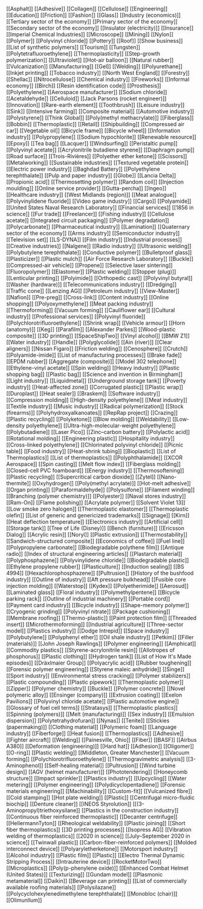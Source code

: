 [[Asphalt]]
[[Adhesive]]
[[Collagen]]
[[Cellulose]]
[[Engineering]]
[[Education]]
[[Friction]]
[[Fashion]]
[[Glass]]
[[Industry (economics)]]
[[Tertiary sector of the economy]]
[[Primary sector of the economy]]
[[Secondary sector of the economy]]
[[Insulator (electricity)]]
[[Insurance]]
[[Imperial Chemical Industries]]
[[Microscope]]
[[Mining]]
[[Nylon]]
[[Polymer]]
[[Polyvinyl chloride]]
[[Pottery]]
[[Roof]]
[[Show business]]
[[List of synthetic polymers]]
[[Tourism]]
[[Tungsten]]
[[Polytetrafluoroethylene]]
[[Thermoplasticity]]
[[Step-growth polymerization]]
[[Ultraviolet]]
[[Hot-air balloon]]
[[Natural rubber]]
[[Vulcanization]]
[[Manufacturing]]
[[Gel]]
[[Welding]]
[[Polyurethane]]
[[Inkjet printing]]
[[Tobacco industry]]
[[North West England]]
[[Forestry]]
[[Shellac]]
[[Nitrocellulose]]
[[Chemical industry]]
[[Fireworks]]
[[Informal economy]]
[[Birch]]
[[Resin identification code]]
[[Prosthesis]]
[[Polyethylene]]
[[Aerospace manufacturer]]
[[Sodium chloride]]
[[Acetaldehyde]]
[[Celluloid]]
[[Jack Parsons (rocket engineer)]]
[[Innovation]]
[[Rare-earth element]]
[[Toothbrush]]
[[Leisure industry]]
[[Sink]]
[[Intensive farming]]
[[Composite material]]
[[Automotive industry]]
[[Polystyrene]]
[[Think Global]]
[[Poly(methyl methacrylate)]]
[[Fiberglass]]
[[Bobbin]]
[[Thermoplastic]]
[[Retail]]
[[Shipbuilding]]
[[Compressed air car]]
[[Vegetable oil]]
[[Bicycle frame]]
[[Bicycle wheel]]
[[Information industry]]
[[Polypropylene]]
[[Sodium hypochlorite]]
[[Renewable resource]]
[[Epoxy]]
[[Tea bag]]
[[Lacquer]]
[[Windsurfing]]
[[Peristaltic pump]]
[[Polyvinyl acetate]]
[[Acrylonitrile butadiene styrene]]
[[Diaphragm pump]]
[[Road surface]]
[[Trois-Rivières]]
[[Polyether ether ketone]]
[[Scissors]]
[[Metalworking]]
[[Sustainable industries]]
[[Textured vegetable protein]]
[[Electric power industry]]
[[Baghdad Battery]]
[[Polyethylene terephthalate]]
[[Pulp and paper industry]]
[[Globe]]
[[Lancia Delta]]
[[Propionic acid]]
[[Thermosetting polymer]]
[[Random coil]]
[[Injection moulding]]
[[Online service provider]]
[[Gutta-percha]]
[[Ingeo]]
[[Healthcare industry]]
[[West Midlands (region)]]
[[Meat analogue]]
[[Polyvinylidene fluoride]]
[[Video game industry]]
[[Cargo]]
[[Polyamide]]
[[United States Naval Research Laboratory]]
[[Financial services]]
[[1856 in science]]
[[Fur trade]]
[[Freelancer]]
[[Fishing industry]]
[[Cellulose acetate]]
[[Integrated circuit packaging]]
[[Polymer degradation]]
[[Polycarbonate]]
[[Pharmaceutical industry]]
[[Lamination]]
[[Quaternary sector of the economy]]
[[Arms industry]]
[[Semiconductor industry]]
[[Television set]]
[[LS-DYNA]]
[[Film industry]]
[[Industrial processes]]
[[Creative industries]]
[[Nalgene]]
[[Radio industry]]
[[Ultrasonic welding]]
[[Polybutylene terephthalate]]
[[Conductive polymer]]
[[Bulletproof glass]]
[[Plasticizer]]
[[Plastic mulch]]
[[Air Force Research Laboratory]]
[[Buckle]]
[[Compressed-air vehicle]]
[[Propene]]
[[Selective laser sintering]]
[[Fluoropolymer]]
[[Elastomer]]
[[Plastic welding]]
[[Stopper (plug)]]
[[Lenticular printing]]
[[Polyimide]]
[[Orthopedic cast]]
[[Polyvinyl butyral]]
[[Washer (hardware)]]
[[Telecommunications industry]]
[[Dredging]]
[[Traffic cone]]
[[Lenzing AG]]
[[Petroleum industry]]
[[View-Master]]
[[Nafion]]
[[Pre-preg]]
[[Cross-link]]
[[Content industry]]
[[Online shopping]]
[[Polyoxymethylene]]
[[Meat packing industry]]
[[Thermoforming]]
[[Vacuum forming]]
[[Cauliflower ear]]
[[Cultural industry]]
[[Professional services]]
[[Polyvinyl fluoride]]
[[Polychlorotrifluoroethylene]]
[[Shrink wrap]]
[[Vehicle armour]]
[[Horn (anatomy)]]
[[Keg]]
[[Parafilm]]
[[Alexander Parkes]]
[[Wood-plastic composite]]
[[3D printing]]
[[SpaceShipTwo]]
[[Vinyl alcohol]]
[[BMW Z1]]
[[Water industry]]
[[Handle]]
[[Polyglycolide]]
[[Ain (river)]]
[[Clear aligners]]
[[Nissan Figaro]]
[[Friction welding]]
[[Cenosphere]]
[[Crutch]]
[[Polyamide-imide]]
[[List of manufacturing processes]]
[[Brake fade]]
[[EPDM rubber]]
[[Aggregate (composite)]]
[[Model 302 telephone]]
[[Ethylene-vinyl acetate]]
[[Spin welding]]
[[Heavy industry]]
[[Plastic shopping bag]]
[[Plastic bag]]
[[Science and invention in Birmingham]]
[[Light industry]]
[[Liquidmetal]]
[[Underground storage tank]]
[[Poverty industry]]
[[Heat-affected zone]]
[[Corrugated plastic]]
[[Plastic wrap]]
[[Duroplast]]
[[Heat sealer]]
[[Braskem]]
[[Software industry]]
[[Compression molding]]
[[High-density polyethylene]]
[[Meat industry]]
[[Textile industry]]
[[Music industry]]
[[Radical polymerization]]
[[Stock (firearms)]]
[[Polyhydroxyalkanoates]]
[[RepRap project]]
[[Crazing]]
[[Plastic recycling]]
[[Polyketone]]
[[Blow molding]]
[[Weldability]]
[[Low-density polyethylene]]
[[Ultra-high-molecular-weight polyethylene]]
[[Polybutadiene]]
[[Laser Pico]]
[[Zinc–carbon battery]]
[[Polylactic acid]]
[[Rotational molding]]
[[Engineering plastic]]
[[Hospitality industry]]
[[Cross-linked polyethylene]]
[[Chlorinated polyvinyl chloride]]
[[Picnic table]]
[[Food industry]]
[[Heat-shrink tubing]]
[[Bioplastic]]
[[List of Thermoplastics]]
[[List of thermoplastics]]
[[Polyphthalamide]]
[[XCOR Aerospace]]
[[Spin casting]]
[[Melt flow index]]
[[Fiberglass molding]]
[[Closed-cell PVC foamboard]]
[[Energy industry]]
[[Thermosoftening]]
[[Plastic recycling]]
[[Supercritical carbon dioxide]]
[[Zytel]]
[[Nano-thermite]]
[[Oxyhydrogen]]
[[Poly(methyl acrylate)]]
[[Hot-melt adhesive]]
[[Organ printing]]
[[Paraformaldehyde]]
[[Polysulfone]]
[[Filament winding]]
[[Branching (polymer chemistry)]]
[[Polyester]]
[[Naval stores industry]]
[[Ram-On]]
[[Flame polishing]]
[[Acrylate polymer]]
[[Solvent Violet 13]]
[[Low smoke zero halogen]]
[[Thermoplastic elastomer]]
[[Thermoplastic olefin]]
[[List of generic and genericized trademarks]]
[[Signage]]
[[Kirn]]
[[Heat deflection temperature]]
[[Electronics industry]]
[[Artificial cell]]
[[Storage tank]]
[[Tree of Life (Disney)]]
[[Bench (furniture)]]
[[Ericsson Dialog]]
[[Acrylic resin]]
[[Noryl]]
[[Plastic extrusion]]
[[Thermostability]]
[[Sandwich-structured composite]]
[[Economics of coffee]]
[[Fuel line]]
[[Polypropylene carbonate]]
[[Biodegradable polythene film]]
[[Antique radio]]
[[Index of structural engineering articles]]
[[Plastarch material]]
[[Polyphosphazene]]
[[Polyvinylidene chloride]]
[[Biodegradable plastic]]
[[Ethylene propylene rubber]]
[[Plasticulture]]
[[Induction sealing]]
[[BS 4994]]
[[Hexachlorophosphazene]]
[[Pultrusion]]
[[History of the bushfood industry]]
[[Outline of industry]]
[[Aft pressure bulkhead]]
[[Fusible core injection molding]]
[[Waterstop]]
[[Kydex]]
[[Polyetherimide]]
[[Aerosud]]
[[Laminated glass]]
[[Floral industry]]
[[Polymethylpentene]]
[[Bicycle parking rack]]
[[Outline of industrial machinery]]
[[Portable cord]]
[[Payment card industry]]
[[Bicycle industry]]
[[Shape-memory polymer]]
[[Cryogenic grinding]]
[[Polyvinyl nitrate]]
[[Package cushioning]]
[[Membrane roofing]]
[[Thermo-plastic]]
[[Paint protection film]]
[[Threaded insert]]
[[Microthermoforming]]
[[Industrial agriculture]]
[[Three-sector model]]
[[Plastics industry]]
[[Dodge Intrepid]]
[[Space industry]]
[[Polybutylene]]
[[Polyphenyl ether]]
[[Oil shale industry]]
[[Petkim]]
[[Filler (materials)]]
[[John Joseph Rawlings]]
[[Polymer engineering]]
[[Amphicat]]
[[Commodity plastics]]
[[Styrene-acrylonitrile resin]]
[[Allotropes of phosphorus]]
[[Plastic clothing]]
[[Hydrogen tank]]
[[List of How It's Made episodes]]
[[Dräxlmaier Group]]
[[Polyacrylic acid]]
[[Rubber toughening]]
[[Forensic polymer engineering]]
[[Styrene maleic anhydride]]
[[Singe]]
[[Sport industry]]
[[Environmental stress cracking]]
[[Polymer stabilizers]]
[[Plastic compounding]]
[[Plastic pipework]]
[[Thermoplastic polymer]]
[[Zipper]]
[[Polymer chemistry]]
[[Buckle]]
[[Polymer concrete]]
[[Novel polymeric alloy]]
[[Ensinger (company)]]
[[Extrusion coating]]
[[Exelon Pavilions]]
[[Polyvinyl chloride acetate]]
[[Plastic automotive engine]]
[[Glossary of fuel cell terms]]
[[Stratasys]]
[[Thermoplastic plastics]]
[[Spinning (polymers)]]
[[Melt (manufacturing)]]
[[Sex industry]]
[[Emulsion dispersion]]
[[Polytetrahydrofuran]]
[[Nynas]]
[[Tenite]]
[[Stickies (papermaking)]]
[[Clothing material]]
[[Polymeric foam]]
[[Language industry]]
[[Fiberforge]]
[[Heat fusion]]
[[Thermoplastics]]
[[Adhesive]]
[[Fighter aircraft]]
[[Welding]]
[[Painesville, Ohio]]
[[Fiber]]
[[BASF]]
[[Airbus A380]]
[[Deformation (engineering)]]
[[Hard hat]]
[[Adhesion]]
[[Oligomer]]
[[O-ring]]
[[Plastic welding]]
[[Middleton, Greater Manchester]]
[[Vacuum forming]]
[[Polychlorotrifluoroethylene]]
[[Thermogravimetric analysis]]
[[3-Aminophenol]]
[[Self-healing material]]
[[Pultrusion]]
[[Wind turbine design]]
[[AGV (helmet manufacturer)]]
[[Phototendering]]
[[Honeycomb structure]]
[[Impact sprinkler]]
[[Plastics industry]]
[[Upcycling]]
[[Water metering]]
[[Polymer engineering]]
[[Polydicyclopentadiene]]
[[Forensic materials engineering]]
[[Machinability]]
[[Custom-fit]]
[[Vulcanized fibre]]
[[Cold stamping]]
[[Hot plate welding]]
[[Plastic]]
[[Centrifugal micro-fluidic biochip]]
[[Denture cleaner]]
[[INEOS Styrolution]]
[[(3-Aminopropyl)triethoxysilane]]
[[Plastics in the construction industry]]
[[Continuous fiber reinforced thermoplastic]]
[[Decanter centrifuge]]
[[HellermannTyton]]
[[Rheological weldability]]
[[Plastic joining]]
[[Short fiber thermoplastics]]
[[3D printing processes]]
[[Isopress AG]]
[[Vibration welding of thermoplastics]]
[[2020 in science]]
[[July–September 2020 in science]]
[[Twinwall plastic]]
[[Carbon-fiber-reinforced polymers]]
[[Molded interconnect device]]
[[Polyaryletherketone]]
[[Motorsport industry]]
[[Alcohol industry]]
[[Plastic film]]
[[Plastic]]
[[Electro Thermal Dynamic Stripping Process]]
[[Intrauterine device]]
[[RocketMotorTwo]]
[[Microplastics]]
[[Poly(p-phenylene oxide)]]
[[Enhanced Combat Helmet (United States)]]
[[Texturizing]]
[[Gundam model]]
[[Plasmonic metamaterial]]
[[Daikin]]
[[Beverage can printing]]
[[List of commercially available roofing materials]]
[[Polysilazane]]
[[Polycyclohexylenedimethylene terephthalate]]
[[Monobloc (chair)]]
[[Olimunllum]]
